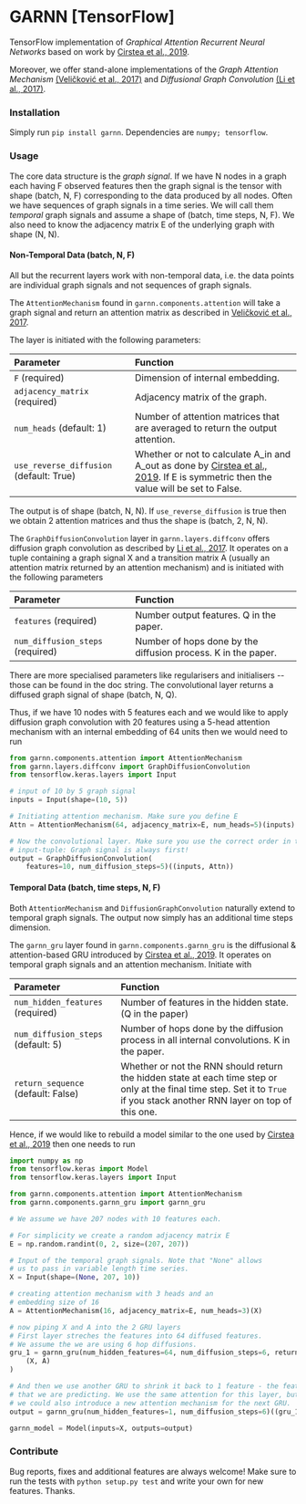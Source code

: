 # GARNN [TensorFlow]
TensorFlow implementation of _Graphical Attention Recurrent Neural Networks_ based on work by [Cirstea et al., 2019](https://milets19.github.io/papers/milets19_paper_8.pdf).

Moreover, we offer stand-alone implementations of the _Graph Attention Mechanism_ [(Veličković et al., 2017)](https://arxiv.org/abs/1710.10903) and _Diffusional Graph Convolution_ [(Li et al., 2017)](https://arxiv.org/pdf/1707.01926.pdf).

### Installation
Simply run `pip install garnn`. Dependencies are `numpy; tensorflow`.

### Usage

The core data structure is the _graph signal_. If we have N nodes in a graph each having F observed features then the graph signal is the tensor with shape (batch, N, F) corresponding to the data produced by all nodes. Often we have sequences of graph signals in a time series. We will call them _temporal_ graph signals and assume a shape of (batch, time steps, N, F). We also need to know the adjacency matrix E of the underlying graph with shape (N, N).

#### Non-Temporal Data (batch, N, F)
All but the recurrent layers work with non-temporal data, i.e. the data points are individual graph signals and not sequences of graph signals.

The `AttentionMechanism` found in `garnn.components.attention` will take a graph signal and return an attention matrix as described in [Veličković et al., 2017](https://arxiv.org/abs/1710.10903).

The layer is initiated with the following parameters:

| Parameter | Function |
|:------------- | :--------|
|`F` (required) | Dimension of internal embedding.|
|`adjacency_matrix` (required) | Adjacency matrix of the graph.|
|`num_heads` (default: 1) | Number of attention matrices that are averaged to return the output attention.|
|`use_reverse_diffusion` (default: True) | Whether or not to calculate A_in and A_out as done by [Cirstea et al., 2019](https://milets19.github.io/papers/milets19_paper_8.pdf). If E is symmetric then the value will be set to False.|

The output is of shape (batch, N, N). If `use_reverse_diffusion` is true then we obtain 2 attention matrices and thus the shape is (batch, 2, N, N).

The `GraphDiffusionConvolution` layer in `garnn.layers.diffconv` offers diffusion graph convolution as described by [Li et al., 2017](https://arxiv.org/pdf/1707.01926.pdf). It operates on a tuple containing a graph signal X and a transition matrix A (usually an attention matrix returned by an attention mechanism) and is initiated with the following parameters

| Parameter | Function |
|:------------- | :--------|
|`features` (required) | Number output features. Q in the paper.|
|`num_diffusion_steps` (required) | Number of hops done by the diffusion process. K in the paper. |

There are more specialised parameters like regularisers and initialisers -- those can be found in the doc string. The convolutional layer returns a diffused graph signal of shape (batch, N, Q).

Thus, if we have 10 nodes with 5 features each and we would like to apply diffusion graph convolution with 20 features using a 5-head attention mechanism with an internal embedding of 64 units then we would need to run

```python
from garnn.components.attention import AttentionMechanism
from garnn.layers.diffconv import GraphDiffusionConvolution
from tensorflow.keras.layers import Input

# input of 10 by 5 graph signal
inputs = Input(shape=(10, 5))

# Initiating attention mechanism. Make sure you define E
Attn = AttentionMechanism(64, adjacency_matrix=E, num_heads=5)(inputs)

# Now the convolutional layer. Make sure you use the correct order in the
# input-tuple: Graph signal is always first!
output = GraphDiffusionConvolution(
    features=10, num_diffusion_steps=5)((inputs, Attn))
```


#### Temporal Data (batch, time steps, N, F)

Both `AttentionMechanism` and `DiffusionGraphConvolution` naturally extend to temporal graph signals. The output now simply has an additional time steps dimension.

The `garnn_gru` layer found in `garnn.components.garnn_gru` is the diffusional & attention-based GRU introduced by [Cirstea et al., 2019](https://milets19.github.io/papers/milets19_paper_8.pdf). It operates on temporal graph signals and an attention mechanism. Initiate with

| Parameter | Function |
|:------------- | :--------|
|`num_hidden_features` (required) | Number of features in the hidden state. (Q in the paper)|
|`num_diffusion_steps` (default: 5) | Number of hops done by the diffusion process in all internal convolutions. K in the paper.|
|`return_sequence` (default: False) | Whether or not the RNN should return the hidden state at each time step or only at the final time step. Set it to `True` if you stack another RNN layer on top of this one.|

Hence, if we would like to rebuild a model similar to the one used by [Cirstea et al., 2019](https://milets19.github.io/papers/milets19_paper_8.pdf) then one needs to run

```python
import numpy as np
from tensorflow.keras import Model
from tensorflow.keras.layers import Input

from garnn.components.attention import AttentionMechanism
from garnn.components.garnn_gru import garnn_gru

# We assume we have 207 nodes with 10 features each.

# For simplicity we create a random adjacency matrix E
E = np.random.randint(0, 2, size=(207, 207))

# Input of the temporal graph signals. Note that "None" allows
# us to pass in variable length time series.
X = Input(shape=(None, 207, 10))

# creating attention mechanism with 3 heads and an
# embedding size of 16
A = AttentionMechanism(16, adjacency_matrix=E, num_heads=3)(X)

# now piping X and A into the 2 GRU layers
# First layer streches the features into 64 diffused features.
# We assume the we are using 6 hop diffusions.
gru_1 = garnn_gru(num_hidden_features=64, num_diffusion_steps=6, return_sequences=True)(
    (X, A)
)

# And then we use another GRU to shrink it back to 1 feature - the feature
# that we are predicting. We use the same attention for this layer, but note that
# we could also introduce a new attention mechanism for the next GRU.
output = garnn_gru(num_hidden_features=1, num_diffusion_steps=6)((gru_1, A))

garnn_model = Model(inputs=X, outputs=output)
```

### Contribute
Bug reports, fixes and additional features are always welcome! Make sure to run the tests with `python setup.py test` and write your own for new features. Thanks.
